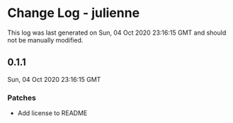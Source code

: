 # Change Log - julienne

This log was last generated on Sun, 04 Oct 2020 23:16:15 GMT and should not be manually modified.

## 0.1.1
Sun, 04 Oct 2020 23:16:15 GMT

### Patches

- Add license to README

